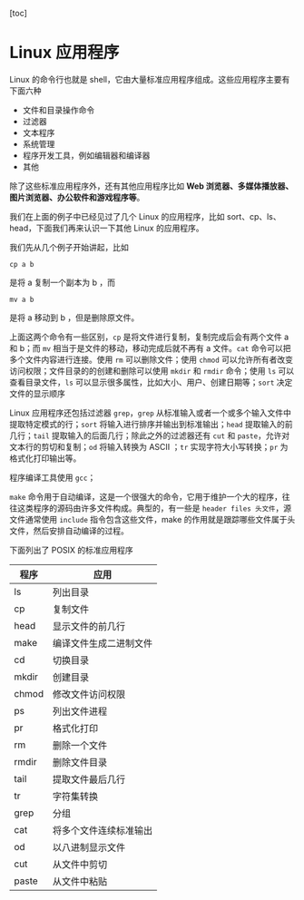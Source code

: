 [toc]



# Linux 应用程序

Linux 的命令行也就是 shell，它由大量标准应用程序组成。这些应用程序主要有下面六种

- 文件和目录操作命令
- 过滤器
- 文本程序
- 系统管理
- 程序开发工具，例如编辑器和编译器
- 其他

除了这些标准应用程序外，还有其他应用程序比如 **Web 浏览器、多媒体播放器、图片浏览器、办公软件和游戏程序等**。

我们在上面的例子中已经见过了几个 Linux 的应用程序，比如 sort、cp、ls、head，下面我们再来认识一下其他 Linux 的应用程序。

我们先从几个例子开始讲起，比如

```shell
cp a b
```

是将 a 复制一个副本为 b ，而

```shell
mv a b
```

是将 a 移动到 b ，但是删除原文件。

上面这两个命令有一些区别，`cp` 是将文件进行复制，复制完成后会有两个文件 a 和 b；而 `mv` 相当于是文件的移动，移动完成后就不再有 a 文件。`cat` 命令可以把多个文件内容进行连接。使用 `rm` 可以删除文件；使用 `chmod` 可以允许所有者改变访问权限；文件目录的的创建和删除可以使用 `mkdir` 和 `rmdir` 命令；使用 `ls` 可以查看目录文件，`ls` 可以显示很多属性，比如大小、用户、创建日期等；`sort` 决定文件的显示顺序

Linux 应用程序还包括过滤器 `grep`，`grep` 从标准输入或者一个或多个输入文件中提取特定模式的行；`sort` 将输入进行排序并输出到标准输出；`head` 提取输入的前几行；`tail` 提取输入的后面几行；除此之外的过滤器还有 `cut` 和 `paste`，允许对文本行的剪切和复制；`od` 将输入转换为 ASCII ；`tr` 实现字符大小写转换；`pr` 为格式化打印输出等。

程序编译工具使用 `gcc`；

`make` 命令用于自动编译，这是一个很强大的命令，它用于维护一个大的程序，往往这类程序的源码由许多文件构成。典型的，有一些是 `header files 头文件`，源文件通常使用 `include` 指令包含这些文件，make 的作用就是跟踪哪些文件属于头文件，然后安排自动编译的过程。

下面列出了 POSIX 的标准应用程序

| 程序  | 应用                   |
| ----- | ---------------------- |
| ls    | 列出目录               |
| cp    | 复制文件               |
| head  | 显示文件的前几行       |
| make  | 编译文件生成二进制文件 |
| cd    | 切换目录               |
| mkdir | 创建目录               |
| chmod | 修改文件访问权限       |
| ps    | 列出文件进程           |
| pr    | 格式化打印             |
| rm    | 删除一个文件           |
| rmdir | 删除文件目录           |
| tail  | 提取文件最后几行       |
| tr    | 字符集转换             |
| grep  | 分组                   |
| cat   | 将多个文件连续标准输出 |
| od    | 以八进制显示文件       |
| cut   | 从文件中剪切           |
| paste | 从文件中粘贴           |